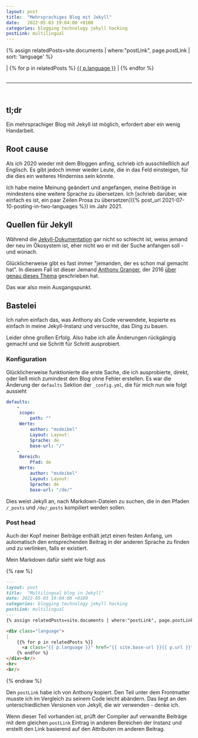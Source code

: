 ```yaml
---
layout: post
title:  "Mehrsprachiges Blog mit Jekyll"
date:   2022-05-03 19:04:00 +0100
categories: blogging technology jekyll hacking
postLink: multilingual
---
```

{% assign relatedPosts=site.documents | where:"postLink", page.postLink | sort: 'language' %}

<div class="language">
|
    {% for p in relatedPosts %}
      <a class="{{ p.language }}" href="{{ site.base-url }}{{ p.url }}">{{ p.language }}</a> |
    {% endfor %}
</div><br/>
<hr>
<br/>

## tl;dr

Ein mehrsprachiger Blog mit Jekyll ist möglich, erfordert aber ein wenig Handarbeit.

## Root cause

Als ich 2020 wieder mit dem Bloggen anfing, schrieb ich ausschließlich auf Englisch. Es gibt jedoch immer wieder Leute, die in das Feld einsteigen, für die dies ein weiteres Hinderniss sein könnte.

Ich habe meine Meinung geändert und angefangen, meine Beiträge in mindestens eine weitere Sprache zu übersetzen.
Ich [schrieb darüber, wie einfach es ist, ein paar Zeilen Prosa zu übersetzen]({% post_url 2021-07-10-posting-in-two-languages %}) im Jahr 2021.

## Quellen für Jekyll

Während die [Jekyll-Dokumentation](https://jekyllrb.com/docs/) gar nicht so schlecht ist, weiss jemand der neu im Ökosystem ist, eher nicht wo er mit der Suche anfangen soll - und wonach.

Glücklicherweise gibt es fast immer "jemanden, der es schon mal gemacht hat". In diesem Fall ist dieser Jemand
[Anthony Granger](http://chocanto.me), der 2016 [über genau dieses Thema](http://chocanto.me/2016/04/16/jekyll-multilingual.html) geschrieben hat.

Das war also mein Ausgangspunkt.

## Bastelei

Ich nahm einfach das, was Anthony als Code verwendete, kopierte es einfach in meine Jekyll-Instanz und versuchte, das Ding zu bauen.

Leider ohne großen Erfolg. Also habe ich alle Änderungen rückgängig gemacht und sie Schritt für Schritt ausprobiert.

### Konfiguration

Glücklicherweise funktionierte die erste Sache, die ich ausprobierte, direkt, oder ließ mich zumindest den Blog ohne Fehler erstellen.
Es war die Änderung der `defaults` Sektion der `_config.yml`, die für mich nun wie folgt aussieht

```yaml
defaults:
    -
     scope:
         path: ""
     Werte:
         author: "msdeibel"
         Layout: Layout:
         Sprache: de
         base-url: "/"
    -
     Bereich:
         Pfad: de
     Werte:
         author: "msdeibel"
         Layout: Layout:
         Sprache: de
         base-url: "/de/"
```

Dies weist Jekyll an, nach Markdown-Dateien zu suchen, die in den Pfaden `/_posts` und `/de/_posts` kompiliert werden sollen.

### Post head

Auch der Kopf meiner Beiträge enthält jetzt einen festen Anfang, um automatisch den entsprechenden Beitrag in der anderen Sprache zu finden und zu verlinken, falls er existiert.

Mein Markdown dafür sieht wie folgt aus

{% raw %}

```markdown
---
layout: post
title:  "Multilingual blog in Jekyll"
date: 2022-05-03 19:04:00 +0100
categories: blogging technology jekyll hacking
postLink: multilingual
---
{% assign relatedPosts=site.documents | where:"postLink", page.postLink | sort: 'language' %}

<div class="language">
|
    {{% for p in relatedPosts %}}
      <a class="{{ p.language }}" href="{{ site.base-url }}{{ p.url }}">{{ p.language }}</a> |
    {% endfor %}
</div><br/>
<hr>
<br/>
```

{% endraw %}

Den `postLink` habe ich von Anthony kopiert. Den Teil unter dem Frontmatter musste ich im Vergleich zu seinem Code leicht abändern. Das liegt an den unterschiedlichen Versionen von Jekyll, die wir verwenden - denke ich.

Wenn dieser Teil vorhanden ist, prüft der Compiler auf verwandte Beiträge mit dem gleichen `postLink` Eintrag in anderen Bereichen der Instanz und erstellt den Link basierend auf den Attributen im anderen Beitrag.
